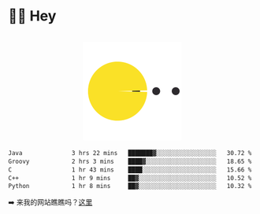 
# 👋🏻 Hey
<div align="center">
	<br>
	<img src="https://raw.githubusercontent.com/Aniket965/Aniket965/master/pacman.svg?sanitize=true" width="200" height="200">
	<br>
</div>

<!--START_SECTION:waka-->

```txt
Java              3 hrs 22 mins   ███████▓░░░░░░░░░░░░░░░░░   30.72 %
Groovy            2 hrs 3 mins    ████▓░░░░░░░░░░░░░░░░░░░░   18.65 %
C                 1 hr 43 mins    ████░░░░░░░░░░░░░░░░░░░░░   15.66 %
C++               1 hr 9 mins     ██▓░░░░░░░░░░░░░░░░░░░░░░   10.52 %
Python            1 hr 8 mins     ██▓░░░░░░░░░░░░░░░░░░░░░░   10.32 %
```

<!--END_SECTION:waka-->

 ➡️  来我的网站瞧瞧吗？[这里](https://www.shaolongfei.com)
